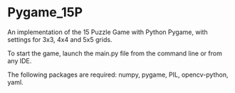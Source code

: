 # Pygame_15P
An implementation of the 15 Puzzle Game with Python Pygame, with settings for 3x3, 4x4 and 5x5 grids.

To start the game, launch the main.py file from the command line or from any IDE.

The following packages are required: numpy, pygame, PIL, opencv-python, yaml.


